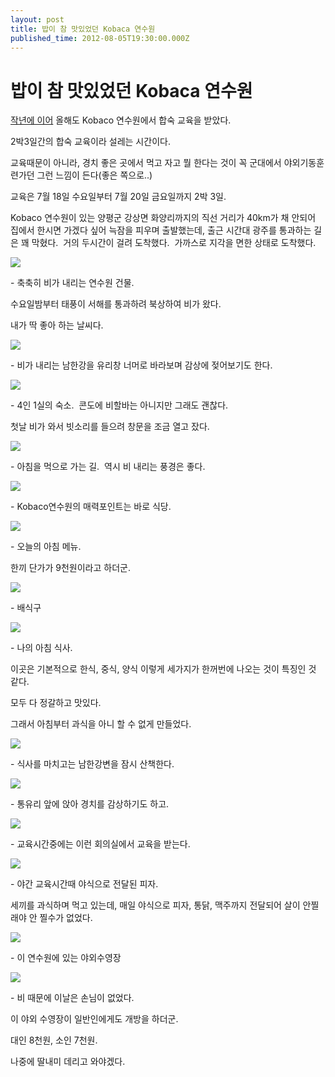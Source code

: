 ```yaml
---
layout: post
title: 밥이 참 맛있었던 Kobaca 연수원
published_time: 2012-08-05T19:30:00.000Z
---
```


# 밥이 참 맛있었던 Kobaca 연수원


[작년에 이어](../10717877.html) 올해도 Kobaco 연수원에서 합숙 교육을 받았다.

2박3일간의 합숙 교육이라 설레는 시간이다.

교육때문이 아니라, 경치 좋은 곳에서 먹고 자고 뭘 한다는 것이 꼭 군대에서 야외기동훈련가던 그런 느낌이 든다(좋은 쪽으로..)

교육은 7월 18일 수요일부터 7월 20일 금요일까지 2박 3일.

Kobaco 연수원이 있는 양평군 강상면 화양리까지의 직선 거리가 40km가 채 안되어 집에서 한시면 가겠다 싶어 늑잠을 피우며 출발했는데, 출근 시간대 광주를 통과하는 길은 꽤 막혔다.  거의 두시간이 걸려 도착했다.  가까스로 지각을 면한 상태로 도착했다.

![](../pds/201208/05/80/a0109780_501e46da08295.jpg)

\- 축축히 비가 내리는 연수원 건물.

수요일밤부터 태풍이 서해를 통과하려 북상하여 비가 왔다.

내가 딱 좋아 하는 날씨다.

![](../pds/201208/05/80/a0109780_501e46d8ed513.jpg)

\- 비가 내리는 남한강을 유리창 너머로 바라보며 감상에 젖어보기도 한다.

![](../pds/201208/05/80/a0109780_501e46dd451d4.jpg)

\- 4인 1실의 숙소.  콘도에 비할바는 아니지만 그래도 괜찮다.

첫날 비가 와서 빗소리를 들으려 창문을 조금 열고 잤다.

![](../pds/201208/05/80/a0109780_501e46d979a56.jpg)

\- 아침을 먹으로 가는 길.  역시 비 내리는 풍경은 좋다.

![](../pds/201208/05/80/a0109780_501e46da91502.jpg)

\- Kobaco연수원의 매력포인트는 바로 식당.

![](../pds/201208/05/80/a0109780_501e46db5a4a9.jpg)

\- 오늘의 아침 메뉴.

한끼 단가가 9천원이라고 하더군.

![](../pds/201208/05/80/a0109780_501e46dc1dfc0.jpg)

\- 배식구

![](../pds/201208/05/80/a0109780_501e46dcb6574.jpg)

\- 나의 아침 식사.

이곳은 기본적으로 한식, 중식, 양식 이렇게 세가지가 한꺼번에 나오는 것이 특징인 것 같다.

모두 다 정갈하고 맛있다.

그래서 아침부터 과식을 아니 할 수 없게 만들었다.

![](../pds/201208/05/80/a0109780_501e46e6b43c2.jpg)

\- 식사를 마치고는 남한강변을 잠시 산책한다.

![](../pds/201208/05/80/a0109780_501e46e61444c.jpg)

\- 통유리 앞에 앉아 경치를 감상하기도 하고.

![](../pds/201208/05/80/a0109780_501e46ddb49f1.jpg)

\- 교육시간중에는 이런 회의실에서 교육을 받는다.

![](../pds/201208/05/80/a0109780_501e46de9afbd.jpg)

\- 야간 교육시간때 야식으로 전달된 피자.

세끼를 과식하며 먹고 있는데, 매일 야식으로 피자, 통닭, 맥주까지 전달되어 살이 안찔래야 안 찔수가 없었다.

![](../pds/201208/05/80/a0109780_501e46e757ffa.jpg)

\- 이 연수원에 있는 야외수영장

![](../pds/201208/05/80/a0109780_501e46e80122c.jpg)

\- 비 때문에 이날은 손님이 없었다.

이 야외 수영장이 일반인에게도 개방을 하더군.

대인 8천원, 소인 7천원.

나중에 딸내미 데리고 와야겠다.

